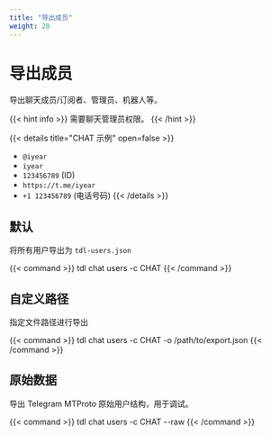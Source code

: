```yaml
---
title: "导出成员"
weight: 20
---
```


# 导出成员

导出聊天成员/订阅者、管理员、机器人等。

{{< hint info >}}
需要聊天管理员权限。
{{< /hint >}}

{{< details title="CHAT 示例" open=false >}}

- `@iyear`
- `iyear`
- `123456789` (ID)
- `https://t.me/iyear`
- `+1 123456789` (电话号码)
  {{< /details >}}

## 默认

将所有用户导出为 `tdl-users.json`

{{< command >}}
tdl chat users -c CHAT
{{< /command >}}

## 自定义路径

指定文件路径进行导出

{{< command >}}
tdl chat users -c CHAT -o /path/to/export.json
{{< /command >}}

## 原始数据

导出 Telegram MTProto 原始用户结构，用于调试。

{{< command >}}
tdl chat users -c CHAT --raw
{{< /command >}}
